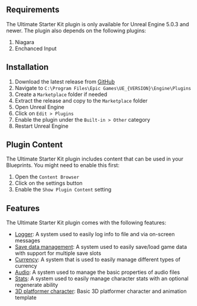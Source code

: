 ## Requirements
The Ultimate Starter Kit plugin is only available for Unreal Engine 5.0.3 and newer. The plugin also depends on the following plugins:
<ol>
    <li>Niagara</li>
    <li>Enchanced Input</li>
</ol>

## Installation
<ol>
    <li>Download the latest release from <a href="https://github.com/hfjooste/UltimateStarterKit/releases" target="_blank">GitHub</a></li>
    <li>Navigate to <code>C:\Program Files\Epic Games\UE_{VERSION}\Engine\Plugins</code></li>
    <li>Create a <code>Marketplace</code> folder if needed</li>
    <li>Extract the release and copy to the <code>Marketplace</code> folder</li>
    <li>Open Unreal Engine</li>
    <li>Click on <code>Edit > Plugins</code></li>
    <li>Enable the plugin under the <code>Built-in > Other</code> category</li>
    <li>Restart Unreal Engine</li>
</ol>

## Plugin Content
The Ultimate Starter Kit plugin includes content that can be used in your Blueprints. You might need to enable this first:
<ol>
    <li>Open the <code>Content Browser</code></li>
    <li>Click on the settings button</li>
    <li>Enable the <code>Show Plugin Content</code> setting</li>
</ol>

## Features
The Ultimate Starter Kit plugin comes with the following features:
<ul>
    <li><a href="logger">Logger</a>: A system used to easily log info to file and via on-screen messages</li>
    <li><a href="savedata">Save data management</a>: A system used to easily save/load game data with support for multiple save slots</li>
    <li><a href="currency">Currency</a>: A system that is used to easily manage different types of currency</li>
    <li><a href="audio">Audio</a>: A system used to manage the basic properties of audio files</li>
    <li><a href="stats">Stats</a>: A system used to easily manage character stats with an optional regenerate ability</li>
    <li><a href="platformer">3D platformer character</a>: Basic 3D platformer character and animation template</li>
</ul>